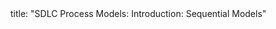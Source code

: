 <frontmatter>
title: "SDLC Process Models: Introduction: Sequential Models"
</frontmatter>

<include src="unit-inPage-asFlat.md" boilerplate />

